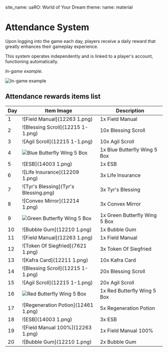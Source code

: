 site_name: uaRO: World of Your Dream
theme:
  name: material

# Attendance System
Upon logging into the game each day, players receive a daily reward that greatly enhances their gameplay experience.

This system operates independently and is linked to a player's account, functioning automatically.

*In-game example.*

![In-game example](Attract.png)



## Attendance rewards items list

| Day | Item Image                       | Description                               |
|-----|---------------------------------|-------------------------------------------|
| 1   | ![Field Manual](12263 1.png)     | 1x Field Manual                           |
| 2   | ![Blessing Scroll](12215 1-1.png)| 10x Blessing Scroll                       |
| 3   | ![Agil Scroll](12215 1-1.png)    | 10x Agil Scroll                           |
| 4   | ![Blue Butterfly Wing 5 Box](13855.gif) | 1x Blue Butterfly Wing 5 Box       |
| 5   | ![ESB](14003 1.png)              | 1x ESB                                    |
| 6   | ![Life Insurance](12209 1.png)   | 3x Life Insurance                         |
| 7   | ![Tyr's Blessing](Tyr's Blessing.png) | 3x Tyr's Blessing                       |
| 8   | ![Convex Mirror](12214 1.png)    | 3x Convex Mirror                          |
| 9   | ![Green Butterfly Wing 5 Box](13855.gif) | 1x Green Butterfly Wing 5 Box       |
| 10  | ![Bubble Gum](12210 1.png)       | 1x Bubble Gum                             |
| 11  | ![Field Manual](12263 1.png)     | 1x Field Manual                           |
| 12  | ![Token Of Siegfried](7621 1.png)| 3x Token Of Siegfried                     |
| 13  | ![Kafra Card](12211 1.png)       | 10x Kafra Card                            |
| 14  | ![Blessing Scroll](12215 1-1.png)| 20x Blessing Scroll                       |
| 15  | ![Agil Scroll](12215 1-1.png)    | 20x Agil Scroll                           |
| 16  | ![Red Butterfly Wing 5 Box](13855.gif) | 1x Red Butterfly Wing 5 Box          |
| 17  | ![Regeneration Potion](12461 1.png) | 5x Regeneration Potion                  |
| 18  | ![ESB](14003 1.png)              | 3x ESB                                    |
| 19  | ![Field Manual 100%](12263 1.png) | 1x Field Manual 100%                     |
| 20  | ![Bubble Gum](12210 1.png)       | 2x Bubble Gum                             |


